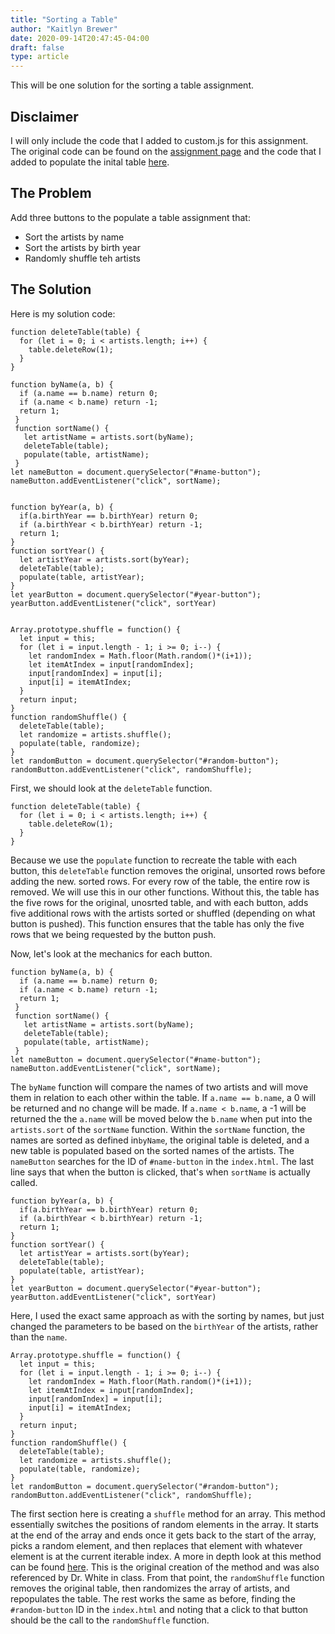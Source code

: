 ```yaml
---
title: "Sorting a Table"
author: "Kaitlyn Brewer"
date: 2020-09-14T20:47:45-04:00
draft: false
type: article
---
```


This will be one solution for the sorting a table assignment.

<!--more-->
## Disclaimer
I will only include the code that I added to custom.js for this assignment. The original code can be found on the [assignment page](https://csc324docs.netlify.app/jsapps/populate/) and the code that I added to populate the inital table [here](https://csc324docs.netlify.app/jsapps/populate/kaitlyn-3/).

## The Problem
Add three buttons to the populate a table assignment that:
* Sort the artists by name
* Sort the artists by birth year
* Randomly shuffle teh artists

## The Solution
Here is my solution code:
```{javascript}
function deleteTable(table) {
  for (let i = 0; i < artists.length; i++) {
    table.deleteRow(1);
  }
}

function byName(a, b) {
  if (a.name == b.name) return 0;
  if (a.name < b.name) return -1;
  return 1;
 }
 function sortName() {
   let artistName = artists.sort(byName);
   deleteTable(table);
   populate(table, artistName);
 } 
let nameButton = document.querySelector("#name-button"); 
nameButton.addEventListener("click", sortName);


function byYear(a, b) {
  if(a.birthYear == b.birthYear) return 0;
  if (a.birthYear < b.birthYear) return -1;
  return 1;
}
function sortYear() {
  let artistYear = artists.sort(byYear);
  deleteTable(table);
  populate(table, artistYear);
}
let yearButton = document.querySelector("#year-button");
yearButton.addEventListener("click", sortYear)


Array.prototype.shuffle = function() {
  let input = this; 
  for (let i = input.length - 1; i >= 0; i--) {
    let randomIndex = Math.floor(Math.random()*(i+1));
    let itemAtIndex = input[randomIndex];
    input[randomIndex] = input[i];
    input[i] = itemAtIndex;
  }
  return input;
}
function randomShuffle() {
  deleteTable(table);
  let randomize = artists.shuffle();
  populate(table, randomize);
}
let randomButton = document.querySelector("#random-button");
randomButton.addEventListener("click", randomShuffle);
```
First, we should look at the `deleteTable` function.
```{javascript}
function deleteTable(table) {
  for (let i = 0; i < artists.length; i++) {
    table.deleteRow(1);
  }
}
```
Because we use the `populate` function to recreate the table with each button, this `deleteTable` function removes the original, unsorted rows before adding the new. sorted rows. For every row of the table, the entire row is removed. We will use this in our other functions. Without this, the table has the five rows for the original, unosrted table, and with each button, adds five additional rows with the artists sorted or shuffled (depending on what button is pushed). This function ensures that the table has only the five rows that we being requested by the button push. 

Now, let's look at the mechanics for each button. 

```{javascript}
function byName(a, b) {
  if (a.name == b.name) return 0;
  if (a.name < b.name) return -1;
  return 1;
 }
 function sortName() {
   let artistName = artists.sort(byName);
   deleteTable(table);
   populate(table, artistName);
 } 
let nameButton = document.querySelector("#name-button"); 
nameButton.addEventListener("click", sortName);
```
The `byName` function will compare the names of two artists and will move them in relation to each other within the table. If `a.name == b.name`, a 0 will be returned and no change will be made. If `a.name < b.name`, a -1 will be returned the the `a.name` will be moved below the `b.name` when put into the `artists.sort` of the `sortName` function. Within the `sortName` function, the names are sorted as defined in`byName`, the original table is deleted, and a new table is populated based on the sorted names of the artists. The `nameButton` searches for the ID of `#name-button` in the `index.html`. The last line says that when the button is clicked, that's when `sortName` is actually called. 

```{javascript}
function byYear(a, b) {
  if(a.birthYear == b.birthYear) return 0;
  if (a.birthYear < b.birthYear) return -1;
  return 1;
}
function sortYear() {
  let artistYear = artists.sort(byYear);
  deleteTable(table);
  populate(table, artistYear);
}
let yearButton = document.querySelector("#year-button");
yearButton.addEventListener("click", sortYear)
```
Here, I used the exact same approach as with the sorting by names, but just changed the parameters to be based on the `birthYear` of the artists, rather than the `name`. 

```{javascript}
Array.prototype.shuffle = function() {
  let input = this; 
  for (let i = input.length - 1; i >= 0; i--) {
    let randomIndex = Math.floor(Math.random()*(i+1));
    let itemAtIndex = input[randomIndex];
    input[randomIndex] = input[i];
    input[i] = itemAtIndex;
  }
  return input;
}
function randomShuffle() {
  deleteTable(table);
  let randomize = artists.shuffle();
  populate(table, randomize);
}
let randomButton = document.querySelector("#random-button");
randomButton.addEventListener("click", randomShuffle);
```
The first section here is creating a `shuffle` method for an array. This method essentially switches the positions of random elements in the array. It starts at the end of the array and ends once it gets back to the start of the array, picks a random element, and then replaces that element with whatever element is at the current iterable index. A more in depth look at this method can be found [here](https://www.kirupa.com/html5/shuffling_array_js.htm). This is the original creation of the method and was also referenced by Dr. White in class. From that point, the `randomShuffle` function removes the original table, then randomizes the array of artists, and repopulates the table. The rest works the same as before, finding the `#random-button` ID in the `index.html` and noting that a click to that button should be the call to the `randomShuffle` function. 